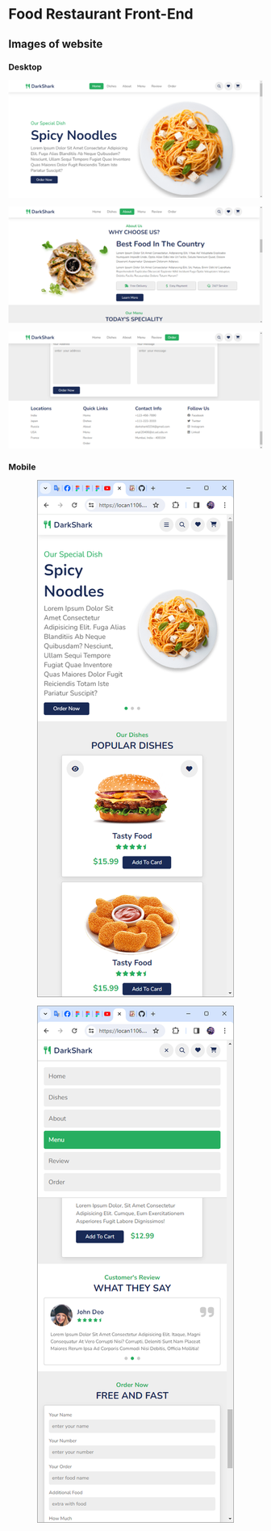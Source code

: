 # Food Restaurant Front-End

## Images of website

### Desktop

![image](/screenshoots/Screenshoot1.png)

![image2](/screenshoots/Screenshoot2.png)

![image3](/screenshoots/Screenshoot3.png)

### Mobile

<p align="center">
  <img src="/screenshoots/Screenshoot4.png" />
</p>

<p align="center">
  <img src="/screenshoots/Screenshoot5.png" />
</p>
